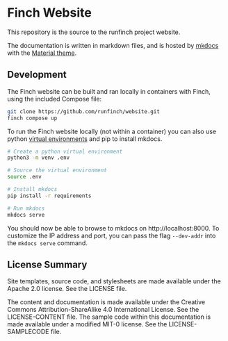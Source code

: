 # Finch Website

This repository is the source to the runfinch project website.

The documentation is written in markdown files, and is hosted by
[mkdocs](https://www.mkdocs.org/) with the [Material
theme](https://squidfunk.github.io/mkdocs-material/).

## Development

The Finch website can be built and ran locally in containers with Finch, using
the included Compose file:

```bash
git clone https://github.com/runfinch/website.git
finch compose up
```

To run the Finch website locally (not within a container) you can also use
python [virtual
environments](https://docs.python.org/3/library/venv.html#module-venv) and pip
to install mkdocs.

```bash
# Create a python virtual environment
python3 -m venv .env

# Source the virtual environment
source .env

# Install mkdocs
pip install -r requirements

# Run mkdocs
mkdocs serve
```

You should now be able to browse to mkdocs on http://localhost:8000. To
customize the IP address and port, you can pass the flag `--dev-addr` into the
`mkdocs serve` command.

## License Summary

Site templates, source code, and stylesheets are made available under the Apache
2.0 license. See the LICENSE file.

The content and documentation is made available under the Creative Commons
Attribution-ShareAlike 4.0 International License. See the LICENSE-CONTENT file.
The sample code within this documentation is made available under a modified
MIT-0 license. See the LICENSE-SAMPLECODE file.